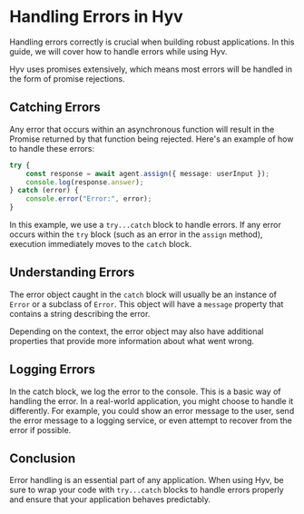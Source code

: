 # Handling Errors in Hyv

Handling errors correctly is crucial when building robust applications. In this guide, we will cover
how to handle errors while using Hyv.

Hyv uses promises extensively, which means most errors will be handled in the form of promise
rejections.

## Catching Errors

Any error that occurs within an asynchronous function will result in the Promise returned by that
function being rejected. Here's an example of how to handle these errors:

```typescript
try {
    const response = await agent.assign({ message: userInput });
    console.log(response.answer);
} catch (error) {
    console.error("Error:", error);
}
```

In this example, we use a `try...catch` block to handle errors. If any error occurs within the `try`
block (such as an error in the `assign` method), execution immediately moves to the `catch` block.

## Understanding Errors

The error object caught in the `catch` block will usually be an instance of `Error` or a subclass of
`Error`. This object will have a `message` property that contains a string describing the error.

Depending on the context, the error object may also have additional properties that provide more
information about what went wrong.

## Logging Errors

In the catch block, we log the error to the console. This is a basic way of handling the error. In a
real-world application, you might choose to handle it differently. For example, you could show an
error message to the user, send the error message to a logging service, or even attempt to recover
from the error if possible.

## Conclusion

Error handling is an essential part of any application. When using Hyv, be sure to wrap your code
with `try...catch` blocks to handle errors properly and ensure that your application behaves
predictably.
